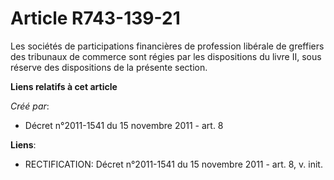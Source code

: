 # Article R743-139-21

Les sociétés de participations financières de profession libérale de greffiers des tribunaux de commerce sont régies par les
dispositions du livre II, sous réserve des dispositions de la présente section.

**Liens relatifs à cet article**

_Créé par_:

  - Décret n°2011-1541 du 15 novembre 2011 - art. 8

**Liens**:

  - RECTIFICATION: Décret n°2011-1541 du 15 novembre 2011 - art. 8, v. init.
